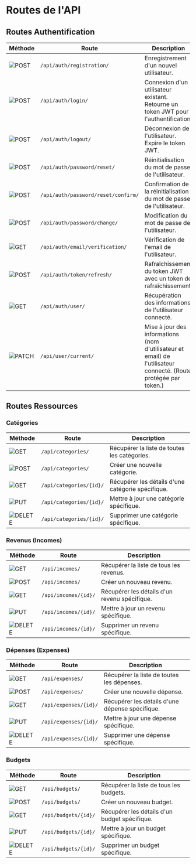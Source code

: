 # Routes de l'API

## Routes Authentification

| **Méthode** | **Route**                       | **Description**                                                                 |
|-------------|----------------------------------|---------------------------------------------------------------------------------|
| ![POST](https://img.shields.io/badge/POST-ffffff?style=for-the-badge&color=614e26)    | `/api/auth/registration/`           | Enregistrement d'un nouvel utilisateur.                                            |
| ![POST](https://img.shields.io/badge/POST-ffffff?style=for-the-badge&color=614e26)    | `/api/auth/login/`              | Connexion d'un utilisateur existant. Retourne un token JWT pour l'authentification.|
| ![POST](https://img.shields.io/badge/POST-ffffff?style=for-the-badge&color=614e26)    | `/api/auth/logout/`             | Déconnexion de l'utilisateur. Expire le token JWT.                              |
| ![POST](https://img.shields.io/badge/POST-ffffff?style=for-the-badge&color=614e26)    | `/api/auth/password/reset/`             | Réinitialisation du mot de passe de l'utilisateur.                         |
| ![POST](https://img.shields.io/badge/POST-ffffff?style=for-the-badge&color=614e26)    | `/api/auth/password/reset/confirm/`             | Confirmation de la réinitialisation du mot de passe de l'utilisateur.                         |
| ![POST](https://img.shields.io/badge/POST-ffffff?style=for-the-badge&color=614e26)    | `/api/auth/password/change/`             | Modification du mot de passe de l'utilisateur.                         |
| ![GET](https://img.shields.io/badge/GET-ffffff?style=for-the-badge&color=2b8100)     | `/api/auth/email/verification/`             | Vérification de l'email de l'utilisateur.                         |
| ![POST](https://img.shields.io/badge/POST-ffffff?style=for-the-badge&color=614e26)    | `/api/auth/token/refresh/`      | Rafraîchissement du token JWT avec un token de rafraîchissement.                |
| ![GET](https://img.shields.io/badge/GET-ffffff?style=for-the-badge&color=2b8100)     | `/api/auth/user/`             | Récupération des informations de l'utilisateur connecté.                         |
| ![PATCH](https://img.shields.io/badge/PATCH-ffffff?style=for-the-badge&color=5928ed)     | `/api/user/current/`             | Mise à jour des informations (nom d'utilisateur et email) de l'utilisateur connecté. (Route protégée par token.)                        |

## Routes Ressources

### Catégories

| **Méthode** | **Route**                       | **Description**                                                                 |
|-------------|----------------------------------|---------------------------------------------------------------------------------|
| ![GET](https://img.shields.io/badge/GET-ffffff?style=for-the-badge&color=2b8100)     | `/api/categories/`              | Récupérer la liste de toutes les catégories.                                    |
| ![POST](https://img.shields.io/badge/POST-ffffff?style=for-the-badge&color=614e26)   | `/api/categories/`              | Créer une nouvelle catégorie.                                                   |
| ![GET](https://img.shields.io/badge/GET-ffffff?style=for-the-badge&color=2b8100)     | `/api/categories/{id}/`         | Récupérer les détails d'une catégorie spécifique.                               |
| ![PUT](https://img.shields.io/badge/PUT-ffffff?style=for-the-badge&color=031e98) | `/api/categories/{id}/`         | Mettre à jour une catégorie spécifique.                                         |
| ![DELETE](https://img.shields.io/badge/DELETE-ffffff?style=for-the-badge&color=77011b) | `/api/categories/{id}/`         | Supprimer une catégorie spécifique. |

### Revenus (Incomes)

| **Méthode** | **Route**                       | **Description**                                                                 |
|-------------|----------------------------------|---------------------------------------------------------------------------------|
| ![GET](https://img.shields.io/badge/GET-ffffff?style=for-the-badge&color=2b8100)     | `/api/incomes/`                 | Récupérer la liste de tous les revenus.                                         |
| ![POST](https://img.shields.io/badge/POST-ffffff?style=for-the-badge&color=614e26)   | `/api/incomes/`                 | Créer un nouveau revenu.                                                        |
| ![GET](https://img.shields.io/badge/GET-ffffff?style=for-the-badge&color=2b8100)     | `/api/incomes/{id}/`            | Récupérer les détails d'un revenu spécifique.                                   |
| ![PUT](https://img.shields.io/badge/PUT-ffffff?style=for-the-badge&color=031e98) | `/api/incomes/{id}/`            | Mettre à jour un revenu spécifique.                                             |
| ![DELETE](https://img.shields.io/badge/DELETE-ffffff?style=for-the-badge&color=77011b) | `/api/incomes/{id}/`            | Supprimer un revenu spécifique.|

### Dépenses (Expenses)

| **Méthode** | **Route**                       | **Description**                                                                 |
|-------------|----------------------------------|---------------------------------------------------------------------------------|
| ![GET](https://img.shields.io/badge/GET-ffffff?style=for-the-badge&color=2b8100)      | `/api/expenses/`                | Récupérer la liste de toutes les dépenses.                                      |
| ![POST](https://img.shields.io/badge/POST-ffffff?style=for-the-badge&color=614e26)   | `/api/expenses/`                | Créer une nouvelle dépense.                                                     |
|  ![GET](https://img.shields.io/badge/GET-ffffff?style=for-the-badge&color=2b8100)      | `/api/expenses/{id}/`           | Récupérer les détails d'une dépense spécifique.                                 |
| ![PUT](https://img.shields.io/badge/PUT-ffffff?style=for-the-badge&color=031e98) | `/api/expenses/{id}/`           | Mettre à jour une dépense spécifique.                                           |
| ![DELETE](https://img.shields.io/badge/DELETE-ffffff?style=for-the-badge&color=77011b) | `/api/expenses/{id}/`           | Supprimer une dépense spécifique. |

### Budgets

| **Méthode** | **Route**                       | **Description**                                                                 |
|-------------|----------------------------------|---------------------------------------------------------------------------------|
|  ![GET](https://img.shields.io/badge/GET-ffffff?style=for-the-badge&color=2b8100)       | `/api/budgets/`                 | Récupérer la liste de tous les budgets.                                         |
| ![POST](https://img.shields.io/badge/POST-ffffff?style=for-the-badge&color=614e26)    | `/api/budgets/`                 | Créer un nouveau budget.                                                        |
|  ![GET](https://img.shields.io/badge/GET-ffffff?style=for-the-badge&color=2b8100)      | `/api/budgets/{id}/`            | Récupérer les détails d'un budget spécifique.                                   |
| ![PUT](https://img.shields.io/badge/PUT-ffffff?style=for-the-badge&color=031e98) | `/api/budgets/{id}/`            | Mettre à jour un budget spécifique.                                             |
| ![DELETE](https://img.shields.io/badge/DELETE-ffffff?style=for-the-badge&color=77011b) | `/api/budgets/{id}/`            | Supprimer un budget spécifique. |
